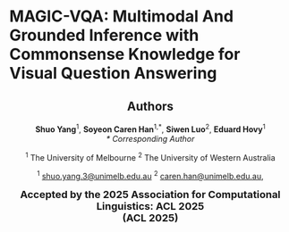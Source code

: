 # MAGIC-VQA: Multimodal And Grounded Inference with Commonsense Knowledge for Visual Question Answering

<div align="center">
      <h2>Authors</h2>
      <p>
        <strong>Shuo Yang</strong><sup>1</sup>,  
        <strong>Soyeon Caren Han</strong><sup>1,*</sup>,  
        <strong>Siwen Luo</strong><sup>2</sup>,  
        <strong>Eduard Hovy</strong><sup>1</sup>
        <br>
        <em>* Corresponding Author</em>
      </p>
</div>

<div align="center">
    <p>
        <sup>1</sup> The University of Melbourne
        <sup>2</sup> The University of Western Australia
    </p>
</div>

<div align="center">
<p>
      <sup>1</sup> <a href="mailto:shuo.yang.3@unimelb.edu.au">shuo.yang.3@unimelb.edu.au</a> 
      <sup>2</sup> <a href="mailto:caren.han@unimelb.edu.au">caren.han@unimelb.edu.au</a>,  
</p>
</div>

<div align="center">

<strong style="font-size: 18px;">Accepted by the 2025 Association for Computational Linguistics: ACL 2025</strong> <br>
    <strong style="font-size: 18px;">(ACL 2025)</strong>
</div>
